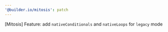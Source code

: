 ```yaml
---
'@builder.io/mitosis': patch
---
```


[Mitosis] Feature: add `nativeConditionals` and `nativeLoops` for `legacy` mode
